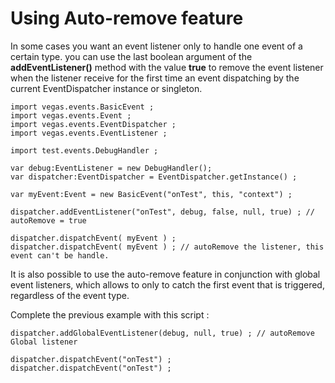 # Using Auto-remove feature #

In some cases you want an event listener only to handle one event of a certain type. you can use the last boolean argument of the **addEventListener()** method with the value **true** to remove the event listener when the listener receive for the first time an event dispatching by the current EventDispatcher instance or singleton.

```
import vegas.events.BasicEvent ;
import vegas.events.Event ;
import vegas.events.EventDispatcher ;
import vegas.events.EventListener ;

import test.events.DebugHandler ;

var debug:EventListener = new DebugHandler();
var dispatcher:EventDispatcher = EventDispatcher.getInstance() ;

var myEvent:Event = new BasicEvent("onTest", this, "context") ;

dispatcher.addEventListener("onTest", debug, false, null, true) ; // autoRemove = true

dispatcher.dispatchEvent( myEvent ) ;
dispatcher.dispatchEvent( myEvent ) ; // autoRemove the listener, this event can't be handle.
```

It is also possible to use the auto-remove feature in conjunction with global event listeners, which allows to only to catch the first event that is triggered, regardless of the event type.

Complete the previous example with this script :

```
dispatcher.addGlobalEventListener(debug, null, true) ; // autoRemove Global listener

dispatcher.dispatchEvent("onTest") ;
dispatcher.dispatchEvent("onTest") ;
```